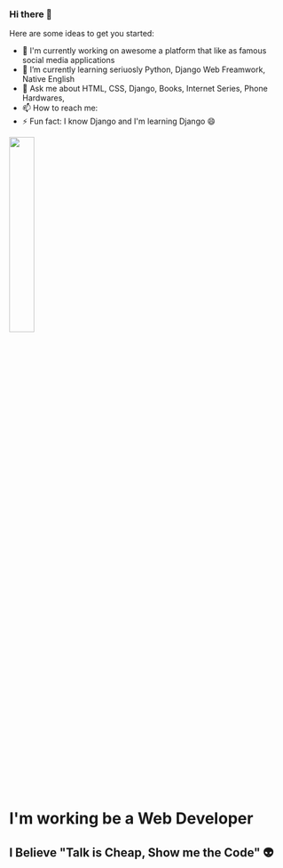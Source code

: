 ### Hi there 👋



Here are some ideas to get you started:

- 🔭 I'm currently working on awesome a platform that like as famous social media applications
- 🌱 I’m currently learning seriuosly Python, Django Web Freamwork, Native English
- 💬 Ask me about HTML, CSS, Django, Books, Internet Series, Phone Hardwares, 
- 📫 How to reach me: 
- ⚡ Fun fact: I know Django and I'm learning Django 😄

<a href="/"><img height="30%;" src="https://d6f6d0kpz0gyr.cloudfront.net/uploads/images-archive/Blog/Gifs/coding.gif?mtime=20200914144127&focal=none"></a>
<h1>I'm working be a Web Developer</h1>
<h2>I Believe "Talk is Cheap, Show me the Code" 👽</h2>
